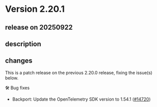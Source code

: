 # Version 2.20.1

## release on 20250922
## description
## changes
This is a patch release on the previous 2.20.0 release, fixing the issue(s) below.

🛠️ Bug fixes

* Backport: Update the OpenTelemetry SDK version to 1.54.1 (<a href="https://github.com/open-telemetry/opentelemetry-java-instrumentation/pull/14720" data-hovercard-type="pull_request" data-hovercard-url="/open-telemetry/opentelemetry-java-instrumentation/pull/14720/hovercard">#14720</a>)

